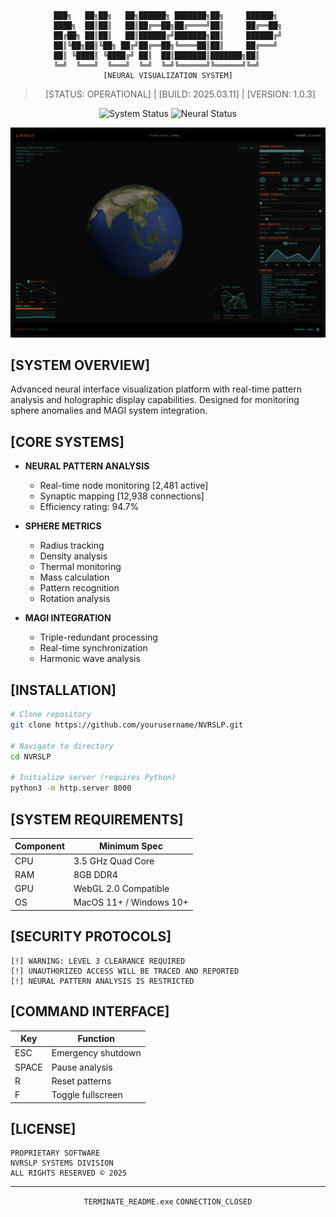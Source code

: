 <div align="center">

```
███╗   ██╗██╗   ██╗██████╗ ███████╗██╗     ██████╗ 
████╗  ██║██║   ██║██╔══██╗██╔════╝██║     ██╔══██╗
██╔██╗ ██║██║   ██║██████╔╝███████╗██║     ██████╔╝
██║╚██╗██║╚██╗ ██╔╝██╔══██╗╚════██║██║     ██╔═══╝ 
██║ ╚████║ ╚████╔╝ ██║  ██║███████║███████╗██║     
╚═╝  ╚═══╝  ╚═══╝  ╚═╝  ╚═╝╚══════╝╚══════╝╚═╝     
[NEURAL VISUALIZATION SYSTEM]
```

> [STATUS: OPERATIONAL] | [BUILD: 2025.03.11] | [VERSION: 1.0.3]

![System Status](https://img.shields.io/badge/MAGI%20SYNC-ACTIVE-00ff00?style=for-the-badge)
![Neural Status](https://img.shields.io/badge/NEURAL%20PATTERN-STABLE-00ff00?style=for-the-badge)

<img src="images/NVRSLP-preview.png" alt="NVRSLP Interface" width="800px"/>

</div>

## [SYSTEM OVERVIEW]

Advanced neural interface visualization platform with real-time pattern analysis and holographic display capabilities. Designed for monitoring sphere anomalies and MAGI system integration.

## [CORE SYSTEMS]

- **NEURAL PATTERN ANALYSIS**
  - Real-time node monitoring [2,481 active]
  - Synaptic mapping [12,938 connections]
  - Efficiency rating: 94.7%

- **SPHERE METRICS**
  - Radius tracking
  - Density analysis
  - Thermal monitoring
  - Mass calculation
  - Pattern recognition
  - Rotation analysis

- **MAGI INTEGRATION**
  - Triple-redundant processing
  - Real-time synchronization
  - Harmonic wave analysis

## [INSTALLATION]

```bash
# Clone repository
git clone https://github.com/yourusername/NVRSLP.git

# Navigate to directory
cd NVRSLP

# Initialize server (requires Python)
python3 -m http.server 8000
```

## [SYSTEM REQUIREMENTS]

| Component | Minimum Spec |
|-----------|-------------|
| CPU | 3.5 GHz Quad Core |
| RAM | 8GB DDR4 |
| GPU | WebGL 2.0 Compatible |
| OS | MacOS 11+ / Windows 10+ |

## [SECURITY PROTOCOLS]

```
[!] WARNING: LEVEL 3 CLEARANCE REQUIRED
[!] UNAUTHORIZED ACCESS WILL BE TRACED AND REPORTED
[!] NEURAL PATTERN ANALYSIS IS RESTRICTED
```

## [COMMAND INTERFACE]

| Key | Function |
|-----|----------|
| ESC | Emergency shutdown |
| SPACE | Pause analysis |
| R | Reset patterns |
| F | Toggle fullscreen |

## [LICENSE]

```
PROPRIETARY SOFTWARE
NVRSLP SYSTEMS DIVISION
ALL RIGHTS RESERVED © 2025
```

<div align="center">

---
`TERMINATE_README.exe`
`CONNECTION_CLOSED`

</div>